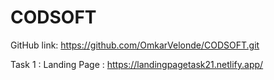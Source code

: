 # CODSOFT
GitHub link: https://github.com/OmkarVelonde/CODSOFT.git

Task 1 : Landing Page : https://landingpagetask21.netlify.app/
